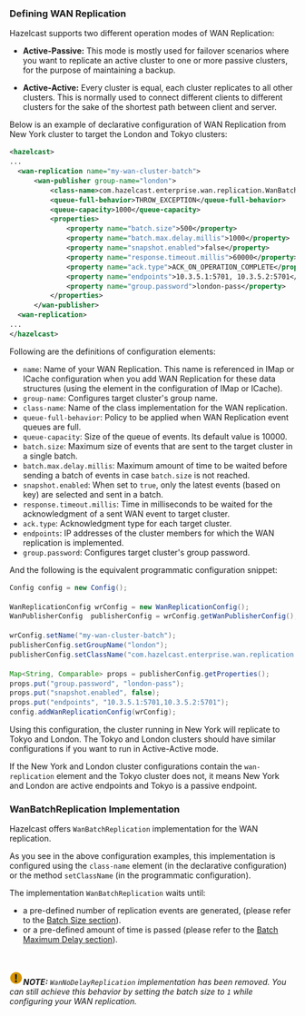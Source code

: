 
### Defining WAN Replication

Hazelcast supports two different operation modes of WAN Replication:

- **Active-Passive:** This mode is mostly used for failover scenarios where you want to replicate an active cluster to one
  or more passive clusters, for the purpose of maintaining a backup.

- **Active-Active:** Every cluster is equal, each cluster replicates to all other clusters. This is normally used to connect
  different clients to different clusters for the sake of the shortest path between client and server.

Below is an example of declarative configuration of WAN Replication from New York cluster to target the London and Tokyo clusters:

```xml
<hazelcast>
...
  <wan-replication name="my-wan-cluster-batch">
      <wan-publisher group-name="london">
          <class-name>com.hazelcast.enterprise.wan.replication.WanBatchReplication</class-name>
          <queue-full-behavior>THROW_EXCEPTION</queue-full-behavior>
          <queue-capacity>1000</queue-capacity>
          <properties>
              <property name="batch.size">500</property>
              <property name="batch.max.delay.millis">1000</property>
              <property name="snapshot.enabled">false</property>
              <property name="response.timeout.millis">60000</property>
              <property name="ack.type">ACK_ON_OPERATION_COMPLETE</property>
              <property name="endpoints">10.3.5.1:5701, 10.3.5.2:5701</property>
              <property name="group.password">london-pass</property>
          </properties>
      </wan-publisher>
  <wan-replication>
...
</hazelcast>
```

Following are the definitions of configuration elements:

- `name`: Name of your WAN Replication. This name is referenced in IMap or ICache configuration when you add WAN Replication for these data structures (using the element <wan-replication-ref> in the configuration of IMap or ICache).
- `group-name`: Configures target cluster's group name.
- `class-name`: Name of the class implementation for the WAN replication.
- `queue-full-behavior`: Policy to be applied when WAN Replication event queues are full.
- `queue-capacity`: Size of the queue of events. Its default value is 10000.
- `batch.size`: Maximum size of events that are sent to the target cluster in a single batch.
- `batch.max.delay.millis`: Maximum amount of time to be waited before sending a batch of events in case `batch.size` is not reached. 
- `snapshot.enabled`: When set to `true`, only the latest events (based on key) are selected and sent in a batch.
- `response.timeout.millis`: Time in milliseconds to be waited for the acknowledgment of a sent WAN event to target cluster. 
- `ack.type`: Acknowledgment type for each target cluster.
- `endpoints`: IP addresses of the cluster members for which the WAN replication is implemented.
- `group.password`: Configures target cluster's group password.



And the following is the equivalent programmatic configuration snippet:

```java
Config config = new Config();

WanReplicationConfig wrConfig = new WanReplicationConfig();
WanPublisherConfig  publisherConfig = wrConfig.getWanPublisherConfig();

wrConfig.setName("my-wan-cluster-batch");
publisherConfig.setGroupName("london");
publisherConfig.setClassName("com.hazelcast.enterprise.wan.replication.WanBatchReplication");

Map<String, Comparable> props = publisherConfig.getProperties();
props.put("group.password", "london-pass");
props.put("snapshot.enabled", false);
props.put("endpoints", "10.3.5.1:5701,10.3.5.2:5701"); 
config.addWanReplicationConfig(wrConfig);
```

Using this configuration, the cluster running in New York will replicate to Tokyo and London. The Tokyo and London clusters should
have similar configurations if you want to run in Active-Active mode.

If the New York and London cluster configurations contain the `wan-replication` element and the Tokyo cluster does not, it means
New York and London are active endpoints and Tokyo is a passive endpoint.

### WanBatchReplication Implementation

Hazelcast offers `WanBatchReplication` implementation for the WAN replication.

As you see in the above configuration examples, this implementation is configured using the `class-name` element (in the declarative configuration) or the method `setClassName` (in the programmatic configuration).

The implementation `WanBatchReplication` waits until:

-  a pre-defined number of replication events are generated, (please refer to the [Batch Size section](#batch-size)).
- or a pre-defined amount of time is passed (please refer to the [Batch Maximum Delay section](#batch-maximum-delay)).

<br></br>
![image](images/NoteSmall.jpg)***NOTE:*** *`WanNoDelayReplication` implementation has been removed. You can still achieve this behavior by setting the batch size to `1` while configuring your WAN replication.*
<br></br>


